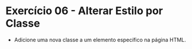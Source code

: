 # Exercício 06 - Alterar Estilo por Classe

- Adicione uma nova classe a um elemento específico na página HTML.